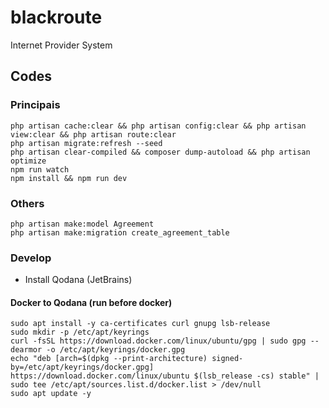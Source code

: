 # blackroute
Internet Provider System
## Codes
### Principais
```
php artisan cache:clear && php artisan config:clear && php artisan view:clear && php artisan route:clear
php artisan migrate:refresh --seed
php artisan clear-compiled && composer dump-autoload && php artisan optimize
npm run watch
npm install && npm run dev
```
### Others
```
php artisan make:model Agreement
php artisan make:migration create_agreement_table
```
### Develop
 - Install Qodana (JetBrains)
#### Docker to Qodana (run before docker)
```
sudo apt install -y ca-certificates curl gnupg lsb-release
sudo mkdir -p /etc/apt/keyrings
curl -fsSL https://download.docker.com/linux/ubuntu/gpg | sudo gpg --dearmor -o /etc/apt/keyrings/docker.gpg
echo "deb [arch=$(dpkg --print-architecture) signed-by=/etc/apt/keyrings/docker.gpg] https://download.docker.com/linux/ubuntu $(lsb_release -cs) stable" | sudo tee /etc/apt/sources.list.d/docker.list > /dev/null
sudo apt update -y
```

